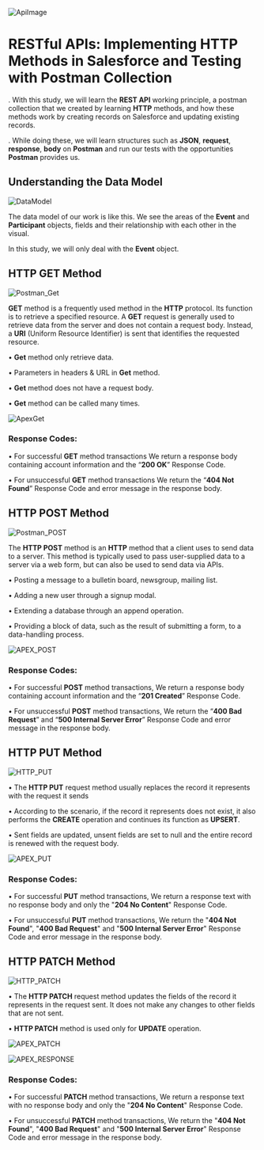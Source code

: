 ![ApiImage](https://github.com/yusufacarr18/REST-API-Integration-HTTP-Methods-In-Salesforce-with-Postman-Testing/blob/main/images/ApiImage.jpg)


# RESTful APIs: Implementing HTTP Methods in Salesforce and Testing with Postman Collection 

. With this study, we will learn the **REST API** working principle, a postman collection that we created by learning **HTTP** methods, and how these methods work by creating records on Salesforce and updating existing records.

. While doing these, we will learn structures such as **JSON**, **request**, **response**, **body** on **Postman** and run our tests with the opportunities **Postman** provides us.



## Understanding the Data Model

![DataModel](https://github.com/yusufacarr18/REST-API-Integration-HTTP-Methods-In-Salesforce-with-Postman-Testing/blob/main/images/UnderstandingDataModel.png)
 
The data model of our work is like this. We see the areas of the **Event** and **Participant** objects, fields and their relationship with each other in the visual.

In this study, we will only deal with the **Event** object.




## HTTP GET Method
![Postman_Get](https://github.com/yusufacarr18/REST-API-Integration-HTTP-Methods-In-Salesforce-with-Postman-Testing/blob/main/images/Postman_Get.gif)

**GET** method is a frequently used method in the **HTTP** protocol. Its function is to retrieve a specified resource. A **GET** request is generally used to retrieve data from the server and does not contain a request body. Instead, a **URI** (Uniform Resource Identifier) is sent that identifies the requested resource.

•	**Get** method only retrieve data.

•	Parameters in headers & URL in **Get** method.

•	**Get** method does not have a request body.

•	**Get** method can be called many times.

![ApexGet](https://github.com/yusufacarr18/REST-API-Integration-HTTP-Methods-In-Salesforce-with-Postman-Testing/blob/main/images/ApexGetMethod.png)

### Response Codes:

•	For successful **GET** method transactions We return a response body containing account information and the “**200 OK**” Response Code.

•	For unsuccessful **GET** method transactions We return the “**404 Not Found**” Response Code and error message in the response body.




## HTTP POST Method

 ![Postman_POST](https://github.com/yusufacarr18/REST-API-Integration-HTTP-Methods-In-Salesforce-with-Postman-Testing/blob/main/images/Postman_Post.gif)

The **HTTP POST** method is an **HTTP** method that a client uses to send data to a server. This method is typically used to pass user-supplied data to a server via a web form, but can also be used to send data via APIs.

• Posting a message to a bulletin board, newsgroup, mailing list.

• Adding a new user through a signup modal.

• Extending a database through an append operation.

• Providing a block of data, such as the result of submitting a form, to a data-handling process.

  ![APEX_POST](https://github.com/yusufacarr18/REST-API-Integration-HTTP-Methods-In-Salesforce-with-Postman-Testing/blob/main/images/ApexPostMethod.png)

### Response Codes:

•	For successful **POST** method transactions, We return a response body containing account information and the “**201 Created**” Response Code.

•	For unsuccessful **POST** method transactions, We return the “**400 Bad Request**” and “**500 Internal Server Error**” Response Code and error message in the response body.




## HTTP PUT Method

 ![HTTP_PUT](https://github.com/yusufacarr18/REST-API-Integration-HTTP-Methods-In-Salesforce-with-Postman-Testing/blob/main/images/HTTPPutMethod.png)

•	The **HTTP PUT** request method usually replaces the record it represents with the request it sends

•	According to the scenario, if the record it represents does not exist, it also performs the **CREATE** operation and continues its function as **UPSERT**.

•	Sent fields are updated, unsent fields are set to null and the entire record is renewed with the request body.

  ![APEX_PUT](https://github.com/yusufacarr18/REST-API-Integration-HTTP-Methods-In-Salesforce-with-Postman-Testing/blob/main/images/ApexPutMethod.png)

### Response Codes:

•	For successful **PUT** method transactions, We return a response text with no response body and only the "**204 No Content**" Response Code.

•	For unsuccessful **PUT** method transactions, We return the "**404 Not Found**", "**400 Bad Request**" and "**500 Internal Server Error**" Response Code and error message in the response body.

 



## HTTP PATCH Method

 ![HTTP_PATCH](https://github.com/yusufacarr18/REST-API-Integration-HTTP-Methods-In-Salesforce-with-Postman-Testing/blob/main/images/HTTPPatchMethod.png)
 
•	The **HTTP PATCH** request method updates the fields of the record it represents in the request sent. It does not make any changes to other fields that are not sent.

•	**HTTP PATCH** method is used only for **UPDATE** operation. 

  ![APEX_PATCH](https://github.com/yusufacarr18/REST-API-Integration-HTTP-Methods-In-Salesforce-with-Postman-Testing/blob/main/images/ApexPatchMethod.png)

  ![APEX_RESPONSE](https://github.com/yusufacarr18/REST-API-Integration-HTTP-Methods-In-Salesforce-with-Postman-Testing/blob/main/images/ApexResponseMethod.png)

### Response Codes:

•	For successful **PATCH** method transactions, We return a response text with no response body and only the "**204 No Content**" Response Code.

•	For unsuccessful **PATCH** method transactions, We return the "**404 Not Found**", "**400 Bad Request**" and "**500 Internal Server Error**" Response Code and error message in the response body.





 


